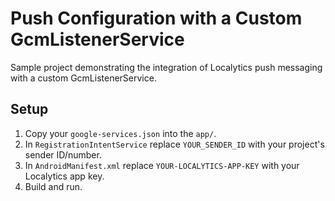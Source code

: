 # Push Configuration with a Custom GcmListenerService

Sample project demonstrating the integration of Localytics push messaging with a custom
GcmListenerService.

## Setup

1. Copy your `google-services.json` into the `app/`.
2. In `RegistrationIntentService` replace `YOUR_SENDER_ID` with your project's sender ID/number.
3. In `AndroidManifest.xml` replace `YOUR-LOCALYTICS-APP-KEY` with your Localytics app key.
4. Build and run.